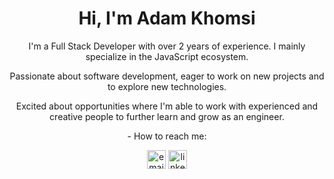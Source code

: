 <h1 align="center">Hi, I'm Adam Khomsi</h1>

<p align=center>
I'm a Full Stack Developer with over 2 years of experience. I mainly specialize in the JavaScript ecosystem.
</p>
<p align=center>
Passionate about software development, eager to work on new projects and to explore new technologies.
</p>
<p align=center>
Excited about opportunities where I'm able to work with experienced and creative people to further learn and grow as an engineer.
</p>
<p height="30px" align=center>- How to reach me:</p>
<p align=center>
<a href="mailto:khomsiadam@gmail.com"><img width="30px" height="30px" src="https://img.icons8.com/color/96/000000/gmail.png" alt="email"/></a> <a href="https://www.linkedin.com/in/adamkhomsi/"><img width="30px" height="30px" src="https://img.icons8.com/color/96/000000/linkedin.png" alt="linkedin"/></a>
</p>

<!--
**KhomsiAdam/KhomsiAdam** is a ✨ _special_ ✨ repository because its `README.md` (this file) appears on your GitHub profile.-->

<!-- <a href="https://www.linkedin.com/in/adamkhomsi/">
  <img align="left" alt="Adam Khomsi LinkedIN" width="22px" src="https://image.flaticon.com/icons/png/512/174/174857.png"/>
</a>

<a href="https://www.behance.net/khomsiadam/">
  <img align="left" alt="Adam Khomsi Behance" width="22px" src="https://cdn.worldvectorlogo.com/logos/behance-1.svg"/>
</a>

<a href="https://twitter.com/KhomsiAdam/">
  <img align="left" alt="Adam Khomsi Twitter" width="22px" src="https://raw.githubusercontent.com/peterthehan/peterthehan/master/assets/twitter.svg"/>
</a>

<a href="https://www.facebook.com/adam.khomsi/">
  <img align="left" alt="Adam Khomsi Facebook" width="22px" src="https://raw.githubusercontent.com/peterthehan/peterthehan/master/assets/facebook.svg"/>
</a> -->
<!-- - 🌱 I’m currently learning Next.js, GraphQL, React Native -->

<!-- Here are some ideas to get you started: 👋
- 🔭 I’m currently working on ...
- 🌱 I’m currently learning Next.js, GraphQL, React Native
- 👯 I’m looking to collaborate on ...
- 🤔 I’m looking for help with ...
- 💬 Ask me about ...
- 📫 How to reach me: ...
- 😄 Pronouns: ...
- ⚡ Fun fact: ... -->

